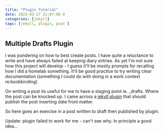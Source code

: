 ```yaml
---
title: "Plugin Tutorial"
date: 2023-03-27 21:07:00 0
categories: [jekyll]
tags: [jekyll, plugin, post ]
---
```

 <base target="_blank">
 
## Multiple Drafts Plugin

I was pondering on how to best create posts. I have quite a reluctance to write and have always failed at keeping diary entries. As yet I'm not sure how this project will develop - I guess it'll be mostly prompts for recalling how I did a homelab something. It'll be good practice to try writing clear documentation (something I could do with doing in a work context re:bookbinding)

On writing a post its useful for me to have a staging point ie. _drafts. Where the post can be knocked up. I came across a [jekyll plugin](https://www.hongkiat.com/blog/jekyll-plugin/) that should publish the post inserting date front matter.

So here goes an exercise in a post written to draft then published by plugin.

Update: plugin failed to work for me - can't see why. In principle a good idea...
